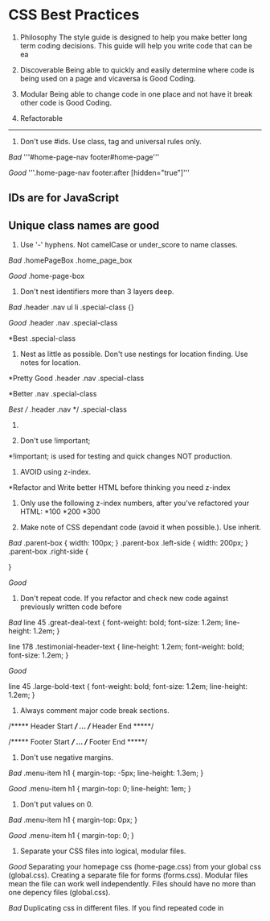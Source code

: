 CSS Best Practices
===========

1.  Philosophy
The style guide is designed to help you make better long term coding decisions. This guide will help you write code that can be ea

1.  Discoverable
Being able to quickly and easily determine where code is being used on a page and vicaversa is Good Coding. 

1.  Modular
Being able to change code in one place and not have it break other code is Good Coding.

1.  Refactorable

* * *
1.  Don't use #ids. Use class, tag and universal rules only.

*Bad*
'''#home-page-nav
footer#home-page'''

*Good*
'''.home-page-nav
footer:after
[hidden="true"]'''

## IDs are for JavaScript
## Unique class names are good

1.  Use '-' hyphens. Not camelCase or under_score to name classes.

*Bad*
.homePageBox
.home_page_box

*Good*
.home-page-box

1.  Don't nest identifiers more than 3 layers deep.

*Bad*
.header .nav ul li .special-class {}

*Good* 
.header .nav .special-class

*Best
.special-class

1.  Nest as little as possible. Don't use nestings for location finding. Use notes for location.

*Pretty Good
.header .nav .special-class

*Better
.nav .special-class

*Best
/* .header .nav */
.special-class

1.

1.  Don't use !important;

*!important; is used for testing and quick changes NOT production.

1. AVOID using z-index.

*Refactor and Write better HTML before thinking you need z-index

1. Only use the following z-index numbers, after you've refactored your HTML:
*100
*200
*300


1. Make note of CSS dependant code (avoid it when possible.). Use inherit.

*Bad*
.parent-box {
  width: 100px;
}
.parent-box .left-side {
width: 200px;
}
.parent-box .right-side {

}


*Good*

1. Don't repeat code. If you refactor and check new code against previously written code before

*Bad*
line 45 .great-deal-text {
font-weight: bold;
font-size: 1.2em;
line-height: 1.2em;
}

line 178 .testimonial-header-text {
line-height: 1.2em;
font-weight: bold;
font-size: 1.2em;
}


*Good*

line 45 .large-bold-text {
font-weight: bold;
font-size: 1.2em;
line-height: 1.2em;
}


1. Always comment major code break sections.

/***** Header Start *****/
...
/***** Header End *****/

/***** Footer Start *****/
...
/***** Footer End *****/

1. Don't use negative margins.

*Bad* 
.menu-item h1 {
margin-top: -5px;
line-height: 1.3em;
}

*Good* 
.menu-item h1 {
margin-top: 0;
line-height: 1em;
}

1. Don't put values on 0.

*Bad* 
.menu-item h1 {
margin-top: 0px;
}

*Good* 
.menu-item h1 {
margin-top: 0;
}

1. Separate your CSS files into logical, modular files.

*Good*
Separating your homepage css (home-page.css) from your global css (global.css).
Creating a separate file for forms (forms.css).
Modular files mean the file can work well independently. Files should have no more than one depency files (global.css).

*Bad*
Duplicating css in different files. 
If you find repeated code in 


